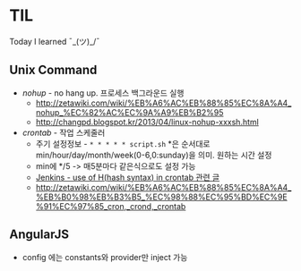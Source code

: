 # TIL
Today I learned ¯\_(ツ)_/¯


## Unix Command

* *nohup* - no hang up. 프로세스 백그라운드 실행
    * http://zetawiki.com/wiki/%EB%A6%AC%EB%88%85%EC%8A%A4_nohup_%EC%82%AC%EC%9A%A9%EB%B2%95
    * http://changpd.blogspot.kr/2013/04/linux-nohup-xxxsh.html
* *crontab* - 작업 스케줄러
    * 주기 설정정보 -  `* * * * * script.sh` *은 순서대로 min/hour/day/month/week(0-6,0:sunday)을 의미. 원하는 시간 설정
    * min에 */5 -> 매5분마다 같은식으로도 설정 가능
    * [Jenkins - use of H(hash syntax) in crontab 관련 글](https://issues.jenkins-ci.org/browse/JENKINS-17311) 
    * http://zetawiki.com/wiki/%EB%A6%AC%EB%88%85%EC%8A%A4_%EB%B0%98%EB%B3%B5_%EC%98%88%EC%95%BD%EC%9E%91%EC%97%85_cron,_crond,_crontab


## AngularJS

* config 에는 constants와 provider만 inject 가능

